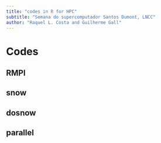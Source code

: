 ```yaml
---
title: "codes in R for HPC"
subtitle: "Semana do supercomputador Santos Dumont, LNCC"
author: "Raquel L. Costa and Guilherme Gall"
---
```


# Codes 

## RMPI

## snow

## dosnow

## parallel

